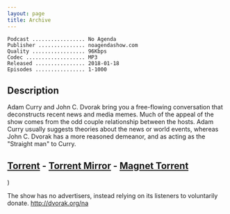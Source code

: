 ```yaml
---
layout: page
title: Archive
---
```


```
Podcast ................. No Agenda
Publisher ............... noagendashow.com
Quality ................. 96Kbps
Codec ................... MP3
Released ................ 2018-01-18
Episodes ................ 1-1000
```

## Description
Adam Curry and John C. Dvorak bring you a free-flowing conversation that deconstructs recent news and media memes. Much of the appeal of the show comes from the odd couple relationship between the hosts. Adam Curry usually suggests theories about the news or world events, whereas John C. Dvorak has a more reasoned demeanor, and as acting as the "Straight man" to Curry.

## [Torrent](https://github.com/No-Agenda/torrent-archive/releases/download/2.0/no_agenda-1000-archive.torrent) - [Torrent Mirror](http://cdn.ipfu.org/p/na/no_agenda/no_agenda-1000-archive.torrent) - [Magnet Torrent](magnet:?xt=urn:btih:3f3442bcd73e0b05fec4af5c53667d79056a1c6e&dn=no%5Fagenda&tr=http%3A%2F%2Ftracker.amazonaws.com%3A6969%2Fannounce&tr=udp%3A%2F%2Ftracker.openbittorrent.com%3A80&tr=udp%3A%2F%2Fopen.demonii.com%3A1337&tr=udp%3A%2F%2Ftracker.opentrackr.org%3A1337&tr=udp%3A%2F%2Ftracker.coppersurfer.tk%3A6969&tr=udp%3A%2F%2Ftracker.leechers-paradise.org%3A6969&tr=udp%3A%2F%2Fzer0day.ch%3A1337&tr=udp%3A%2F%2Fexplodie.org%3A6969&tr=http%3A%2F%2Ftracker.420yolo.co%3A6969&tr=http%3A%2F%2Ftracker.420yolo.co%3A1337&tr=http%3A%2F%2Ftracker.420yolo.co%3A80&ws=http%3A%2F%2Fcdn.ipfu.org%2Fp%2Fna%2F&ws=http%3A%2F%2Fna-cdn.420yolo.co%2Fp%2Fna%2F&ws=http%3A%2F%2Frubicon.curry.com%2Fp%2Fna%2F&ws=http%3A%2F%2Fvictor.curry.com%2Fp%2Fna%2F)
)

The show has no advertisers, instead relying on its listeners to voluntarily donate. http://dvorak.org/na
